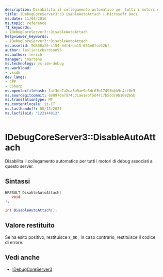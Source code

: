 ```yaml
---
description: Disabilita il collegamento automatico per tutti i motori di debug associati a questo server.
title: IDebugCoreServer3::D isableAutoAttach | Microsoft Docs
ms.date: 11/04/2016
ms.topic: reference
f1_keywords:
- IDebugCoreServer3::DisableAutoAttach
helpviewer_keywords:
- IDebugCoreServer3::DisableAutoAttach
ms.assetid: 9d860a20-c154-4df4-ba15-636e0fcd42bf
author: leslierichardson95
ms.author: lerich
manager: jmartens
ms.technology: vs-ide-debug
ms.workload:
- vssdk
dev_langs:
- CPP
- CSharp
ms.openlocfilehash: 1af3de7a2ca3b9ae9e3dc63b17493bbb9c4cf0c5
ms.sourcegitcommit: 68897da7d74c31ae1ebf5d47c7b5ddc9b108265b
ms.translationtype: MT
ms.contentlocale: it-IT
ms.lasthandoff: 08/13/2021
ms.locfileid: "122144912"
---
```

# <a name="idebugcoreserver3disableautoattach"></a>IDebugCoreServer3::DisableAutoAttach
Disabilita il collegamento automatico per tutti i motori di debug associati a questo server.

## <a name="syntax"></a>Sintassi

```cpp
HRESULT DisableAutoAttach(
   void
);
```

```csharp
int DisableAutoAttach();
```

## <a name="return-value"></a>Valore restituito
 Se ha esito positivo, restituisce `S_OK` ; in caso contrario, restituisce il codice di errore.

## <a name="see-also"></a>Vedi anche
- [IDebugCoreServer3](../../../extensibility/debugger/reference/idebugcoreserver3.md)

